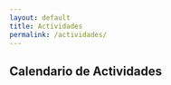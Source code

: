```yaml
---
layout: default
title: Actividades
permalink: /actividades/
---
```


<h2>Calendario de Actividades</h2>
<div id="calendario"></div>

<!-- Enlazar CSS y JS -->
<link rel="stylesheet" href="/assets/css/calendario.css">
<script src="/assets/js/calendario.js"></script>
